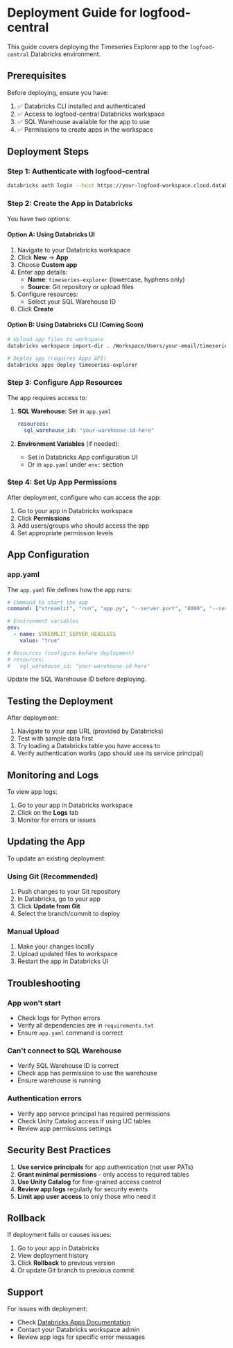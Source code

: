 # Deployment Guide for logfood-central

This guide covers deploying the Timeseries Explorer app to the `logfood-central` Databricks environment.

## Prerequisites

Before deploying, ensure you have:

1. ✅ Databricks CLI installed and authenticated
2. ✅ Access to logfood-central Databricks workspace
3. ✅ SQL Warehouse available for the app to use
4. ✅ Permissions to create apps in the workspace

## Deployment Steps

### Step 1: Authenticate with logfood-central

```bash
databricks auth login --host https://your-logfood-workspace.cloud.databricks.com
```

### Step 2: Create the App in Databricks

You have two options:

#### Option A: Using Databricks UI

1. Navigate to your Databricks workspace
2. Click **New** → **App**
3. Choose **Custom app**
4. Enter app details:
   - **Name**: `timeseries-explorer` (lowercase, hyphens only)
   - **Source**: Git repository or upload files
5. Configure resources:
   - Select your SQL Warehouse ID
6. Click **Create**

#### Option B: Using Databricks CLI (Coming Soon)

```bash
# Upload app files to workspace
databricks workspace import-dir . /Workspace/Users/your-email/timeseries-explorer

# Deploy app (requires Apps API)
databricks apps deploy timeseries-explorer
```

### Step 3: Configure App Resources

The app requires access to:

1. **SQL Warehouse**: Set in `app.yaml`
   ```yaml
   resources:
     sql_warehouse_id: "your-warehouse-id-here"
   ```

2. **Environment Variables** (if needed):
   - Set in Databricks App configuration UI
   - Or in `app.yaml` under `env:` section

### Step 4: Set Up App Permissions

After deployment, configure who can access the app:

1. Go to your app in Databricks workspace
2. Click **Permissions**
3. Add users/groups who should access the app
4. Set appropriate permission levels

## App Configuration

### app.yaml

The `app.yaml` file defines how the app runs:

```yaml
# Command to start the app
command: ["streamlit", "run", "app.py", "--server.port", "8000", "--server.enableCORS", "false"]

# Environment variables
env:
  - name: STREAMLIT_SERVER_HEADLESS
    value: "true"

# Resources (configure before deployment)
# resources:
#   sql_warehouse_id: "your-warehouse-id-here"
```

Update the SQL Warehouse ID before deploying.

## Testing the Deployment

After deployment:

1. Navigate to your app URL (provided by Databricks)
2. Test with sample data first
3. Try loading a Databricks table you have access to
4. Verify authentication works (app should use its service principal)

## Monitoring and Logs

To view app logs:

1. Go to your app in Databricks workspace
2. Click on the **Logs** tab
3. Monitor for errors or issues

## Updating the App

To update an existing deployment:

### Using Git (Recommended)

1. Push changes to your Git repository
2. In Databricks, go to your app
3. Click **Update from Git**
4. Select the branch/commit to deploy

### Manual Upload

1. Make your changes locally
2. Upload updated files to workspace
3. Restart the app in Databricks UI

## Troubleshooting

### App won't start

- Check logs for Python errors
- Verify all dependencies are in `requirements.txt`
- Ensure `app.yaml` command is correct

### Can't connect to SQL Warehouse

- Verify SQL Warehouse ID is correct
- Check app has permission to use the warehouse
- Ensure warehouse is running

### Authentication errors

- Verify app service principal has required permissions
- Check Unity Catalog access if using UC tables
- Review app permissions settings

## Security Best Practices

1. **Use service principals** for app authentication (not user PATs)
2. **Grant minimal permissions** - only access to required tables
3. **Use Unity Catalog** for fine-grained access control
4. **Review app logs** regularly for security events
5. **Limit app user access** to only those who need it

## Rollback

If deployment fails or causes issues:

1. Go to your app in Databricks
2. View deployment history
3. Click **Rollback** to previous version
4. Or update Git branch to previous commit

## Support

For issues with deployment:
- Check [Databricks Apps Documentation](https://docs.databricks.com/dev-tools/databricks-apps/)
- Contact your Databricks workspace admin
- Review app logs for specific error messages
